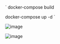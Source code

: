 `
docker-compose build

docker-compose up -d
`

![image](https://github.com/user-attachments/assets/feeb72ad-e075-4221-a2c6-c05faa08e3e6)


![image](https://github.com/user-attachments/assets/89cba2de-d8f6-4d0c-b271-7a0c3d868fde)


